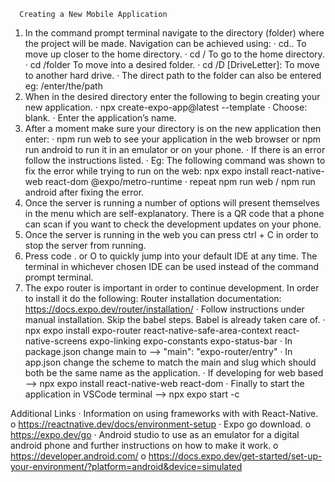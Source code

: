       Creating a New Mobile Application
1.	In the command prompt terminal navigate to the directory (folder) where the project will be made. Navigation can be achieved using:
·	cd..  To move up closer to the home directory.
·	cd / To go to the home directory.
·	cd /folder To move into a desired folder.
·	cd /D [DriveLetter]: To move to another hard drive.
·	The direct path to the folder can also be entered eg: /enter/the/path
2.	When in the desired directory enter the following to begin creating your new application.
·	npx create-expo-app@latest --template
·	Choose: blank. 
·	Enter the application’s name.
3.	After a moment make sure your directory is on the new application then enter:
·	npm run web to see your application in the web browser or npm run android to run it in an emulator or on your phone.
·	If there is an error follow the instructions listed. 
·	Eg: The following command was shown to fix the error while trying to run on the web: npx expo install react-native-web react-dom @expo/metro-runtime 
·	repeat npm run web / npm run android after fixing the error.
4.	Once the server is running a number of options will present themselves in the menu which are self-explanatory. There is a QR code that a phone can scan if you want to check the development updates on your phone.
5.	Once the server is running in the web you can press ctrl + C in order to stop the server from running.
6.	Press code . or O to quickly jump into your default IDE at any time. The terminal in whichever chosen IDE can be used instead of the command prompt terminal.
7.	The expo router is important in order to continue development. In order to install it do the following:
Router installation documentation: https://docs.expo.dev/router/installation/
·	Follow instructions under manual installation. Skip the babel steps. Babel is already taken care of.
·	npx expo install expo-router react-native-safe-area-context react-native-screens expo-linking expo-constants expo-status-bar
·	In package.json change main to --> "main": "expo-router/entry"
·	In app.json change the scheme to match the main and slug which should both be the same name as the application.
·	If developing for web based --> npx expo install react-native-web react-dom
·	Finally to start the application in VSCode terminal --> npx expo start -c

Additional Links
·	Information on using frameworks with with React-Native.
o	https://reactnative.dev/docs/environment-setup
·	Expo go download.
o	https://expo.dev/go
·	Android studio to use as an emulator for a digital android phone and further instructions on how to make it work.
o	https://developer.android.com/
o	https://docs.expo.dev/get-started/set-up-your-environment/?platform=android&device=simulated
